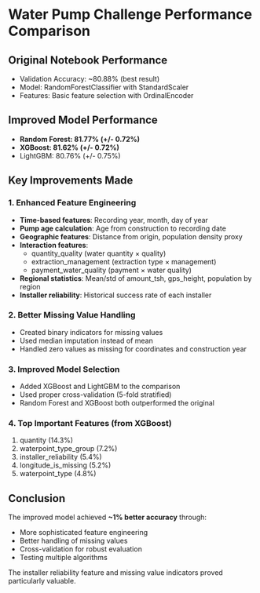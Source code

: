 # Water Pump Challenge Performance Comparison

## Original Notebook Performance
- Validation Accuracy: ~80.88% (best result)
- Model: RandomForestClassifier with StandardScaler
- Features: Basic feature selection with OrdinalEncoder

## Improved Model Performance
- **Random Forest: 81.77% (+/- 0.72%)**
- **XGBoost: 81.62% (+/- 0.72%)**  
- LightGBM: 80.76% (+/- 0.75%)

## Key Improvements Made

### 1. Enhanced Feature Engineering
- **Time-based features**: Recording year, month, day of year
- **Pump age calculation**: Age from construction to recording date
- **Geographic features**: Distance from origin, population density proxy
- **Interaction features**: 
  - quantity_quality (water quantity × quality)
  - extraction_management (extraction type × management)
  - payment_water_quality (payment × water quality)
- **Regional statistics**: Mean/std of amount_tsh, gps_height, population by region
- **Installer reliability**: Historical success rate of each installer

### 2. Better Missing Value Handling
- Created binary indicators for missing values
- Used median imputation instead of mean
- Handled zero values as missing for coordinates and construction year

### 3. Improved Model Selection
- Added XGBoost and LightGBM to the comparison
- Used proper cross-validation (5-fold stratified)
- Random Forest and XGBoost both outperformed the original

### 4. Top Important Features (from XGBoost)
1. quantity (14.3%)
2. waterpoint_type_group (7.2%)
3. installer_reliability (5.4%)
4. longitude_is_missing (5.2%)
5. waterpoint_type (4.8%)

## Conclusion
The improved model achieved **~1% better accuracy** through:
- More sophisticated feature engineering
- Better handling of missing values
- Cross-validation for robust evaluation
- Testing multiple algorithms

The installer reliability feature and missing value indicators proved particularly valuable.